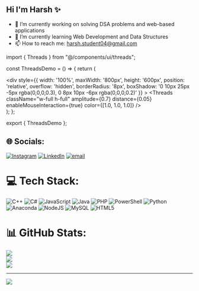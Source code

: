 ## Hi I'm Harsh ✨

- 🔭 I’m currently working on solving DSA problems and web-based applications<br>
- 🌱 I’m currently learning Web Development and Data Structures<br>
- 📫 How to reach me: harsh.student04@gmail.com<br>


import { Threads } from "@/components/ui/threads";

const ThreadsDemo = () => {
  return (
    <div className="flex w-full min-h-screen justify-center items-center bg-neutral-900 p-4">
      <div 
        style={{ 
          width: '100%', 
          maxWidth: '800px',
          height: '600px', 
          position: 'relative', 
          overflow: 'hidden',
          borderRadius: '8px',
          boxShadow: '0 10px 25px -5px rgba(0,0,0,0.3), 0 8px 10px -6px rgba(0,0,0,0.2)'
        }}
      >
        <Threads
          className="w-full h-full" 
          amplitude={0.7}
          distance={0.05}
          enableMouseInteraction={true}
          color={[1.0, 1.0, 1.0]}
        />
      </div>
    </div>
  );
};

export { ThreadsDemo };


## 🌐 Socials:
[![Instagram](https://img.shields.io/badge/Instagram-%23E4405F.svg?logo=Instagram&logoColor=white)](https://instagram.com/harsh._1.1.0) [![LinkedIn](https://img.shields.io/badge/LinkedIn-%230077B5.svg?logo=linkedin&logoColor=white)](https://linkedin.com/in/harsh-gupta-245bb4346) [![email](https://img.shields.io/badge/Email-D14836?logo=gmail&logoColor=white)](mailto:harsh.student04@gmail.com) 

# 💻 Tech Stack:
![C++](https://img.shields.io/badge/c++-%2300599C.svg?style=for-the-badge&logo=c%2B%2B&logoColor=white) ![C#](https://img.shields.io/badge/c%23-%23239120.svg?style=for-the-badge&logo=csharp&logoColor=white) ![JavaScript](https://img.shields.io/badge/javascript-%23323330.svg?style=for-the-badge&logo=javascript&logoColor=%23F7DF1E) ![Java](https://img.shields.io/badge/java-%23ED8B00.svg?style=for-the-badge&logo=openjdk&logoColor=white) ![PHP](https://img.shields.io/badge/php-%23777BB4.svg?style=for-the-badge&logo=php&logoColor=white) ![PowerShell](https://img.shields.io/badge/PowerShell-%235391FE.svg?style=for-the-badge&logo=powershell&logoColor=white) ![Python](https://img.shields.io/badge/python-3670A0?style=for-the-badge&logo=python&logoColor=ffdd54) ![Anaconda](https://img.shields.io/badge/Anaconda-%2344A833.svg?style=for-the-badge&logo=anaconda&logoColor=white) ![NodeJS](https://img.shields.io/badge/node.js-6DA55F?style=for-the-badge&logo=node.js&logoColor=white) ![MySQL](https://img.shields.io/badge/mysql-4479A1.svg?style=for-the-badge&logo=mysql&logoColor=white) ![HTML5](https://img.shields.io/badge/html5-%23E34F26.svg?style=for-the-badge&logo=html5&logoColor=white)
# 📊 GitHub Stats:
![](https://github-readme-stats.vercel.app/api?username=harsh-11028&theme=merko&hide_border=false&include_all_commits=false&count_private=false)<br/>
![](https://nirzak-streak-stats.vercel.app/?user=harsh-11028&theme=merko&hide_border=false)<br/>
![](https://github-readme-stats.vercel.app/api/top-langs/?username=harsh-11028&theme=merko&hide_border=false&include_all_commits=false&count_private=false&layout=compact)

---
[![](https://visitcount.itsvg.in/api?id=harsh-11028&icon=0&color=11)](https://visitcount.itsvg.in)

<!-- Proudly created with GPRM ( https://gprm.itsvg.in ) -->
